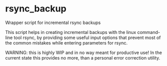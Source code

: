 # rsync_backup
Wrapper script for incremental rsync backups

This script helps in creating incremental backups with the linux command-line tool rsync, by providing some useful input options that prevent most of the common mistakes while entering parameters for rsync.

WARNING: this is highly WIP and in no way meant for productive use!
In the current state this provides no more, than a personal error correction utility.
